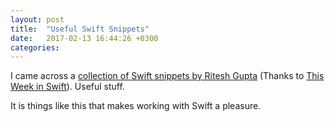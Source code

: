 ```yaml
---
layout: post
title:  "Useful Swift Snippets"
date:   2017-02-13 16:44:26 +0300
categories:
---
```


I came across a [collection of Swift snippets by Ritesh Gupta](https://medium.com/swift-snippets)
(Thanks to [This Week in Swift](https://swiftnews.curated.co)). Useful stuff.

It is things like this that makes working with Swift a pleasure.
